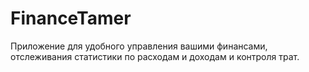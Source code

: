 # FinanceTamer

Приложение для удобного управления вашими финансами, отслеживания статистики по расходам и доходам и контроля трат.
